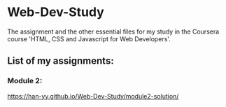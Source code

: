 # Web-Dev-Study
The assignment and the other essential files for my study in the Coursera course 'HTML, CSS and Javascript for Web Developers'.
## List of my assignments:
### Module 2:
https://han-yy.github.io/Web-Dev-Study/module2-solution/
